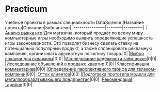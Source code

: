 # Practicum
Учебные проекты в рамках специальности DataScience
|Название проекта|Описание|Библиотеки|
|----------------|--------|----------|
|[Анализ рынка игр](https://github.com/fruitfulclown/practicum/tree/main/Анализ%20рынка%20игр)|Для магазина, который продаёт по всему миру компьютерные игры необходимо выявить определяющие успешность игры закономерности. Это позволит бизнесу сделать ставку на потенциально популярный продукт, а также спланировать рекламную кампанию, организовать адекватную логистику товара.|0|
|[Выбор локации для скважины](https://github.com/fruitfulclown/practicum/tree/main/Выбор%20локации%20для%20скважины)|0|0|
|[Исследование надёжности заёмщиков](https://github.com/fruitfulclown/practicum/tree/main/Исследование%20надёжности%20заёмщиков)|0|0|
|[Исследование объявлений о продаже квартир](https://github.com/fruitfulclown/practicum/tree/main/Исследование%20объявлений%20о%20продаже%20квартир)|0|0|
|[Классификация комментариев](https://github.com/fruitfulclown/practicum/tree/main/Классификация%20комментариев)|0|0|
|[Определение перспективного тарифа для телеком-компании](https://github.com/fruitfulclown/practicum/tree/main/Определение%20перспективного%20тарифа%20для%20телеком-компании)|0|0|
|[Отток клиентов](https://github.com/fruitfulclown/practicum/tree/main/Отток%20клиентов)|0|0|
|[Подготовка прототипа модели для металлообрабатывающего предприятия](https://github.com/fruitfulclown/practicum/tree/main/Подготовка%20прототипа%20модели%20для%20металлообрабатывающего%20предприятия)|0|0|
|[Рекомендация тарифов](https://github.com/fruitfulclown/practicum/tree/main/Рекомендация%20тарифов)|0|0|
